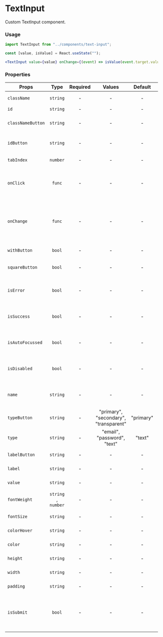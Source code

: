 # TextInput

Custom TextInput component.

### Usage

```js
import TextInput from "../components/text-input";
```

```jsx
const [value, isValue] = React.useState("");

<TextInput value={value} onChange={(event) => isValue(event.target.value)} />;
```

### Properties

| Props             |        Type         | Required |                Values                 |  Default  | Description                                                      |
| ----------------- | :-----------------: | :------: | :-----------------------------------: | :-------: | ---------------------------------------------------------------- |
| `className`       |      `string`       |    -     |                   -                   |     -     | Accepts class                                                    |
| `id`              |      `string`       |    -     |                   -                   |     -     | Accepts id                                                       |
| `classNameButton` |      `string`       |    -     |                   -                   |     -     | Accepts button class                                             |
| `idButton`        |      `string`       |    -     |                   -                   |     -     | Accepts button css id                                            |
| `tabIndex`        |      `number`       |    -     |                   -                   |     -     | Text input tab index                                             |
| `onClick`         |       `func`        |    -     |                   -                   |     -     | What the button will trigger when clicked                        |
| `onChange`        |       `func`        |    -     |                   -                   |     -     | Called with the new value. Required when input is not read only. |
| `withButton`      |       `bool`        |    -     |                   -                   |     -     | Enable button                                                    |
| `squareButton`    |       `bool`        |    -     |                   -                   |     -     | Enable square button                                             |
| `isError`         |       `bool`        |    -     |                   -                   |     -     | Indicates the input field has an error                           |
| `isSuccess`       |       `bool`        |    -     |                   -                   |     -     | Indicates the input field has an success                         |
| `isAutoFocussed`  |       `bool`        |    -     |                   -                   |     -     | Focus the input field on initial render                          |
| `isDisabled`      |       `bool`        |    -     |                   -                   |     -     | Indicates that the field cannot be used                          |
| `name`            |      `string`       |    -     |                   -                   |     -     | Used as HTML name property                                       |
| `typeButton`      |      `string`       |    -     | "primary", "secondary", "transparent" | "primary" | Type of the button                                               |
| `type`            |      `string`       |    -     |      "email", "password", "text"      |  "text"   | Supported type of the input fields                               |
| `labelButton`     |      `string`       |    -     |                   -                   |     -     | Name text in button                                              |
| `label`           |      `string`       |    -     |                   -                   |     -     | label text in input                                              |
| `value`           |      `string`       |    -     |                   -                   |     -     | Value of the input                                               |
| `fontWeight`      | `string` , `number` |    -     |                   -                   |     -     | font-weight text input                                           |
| `fontSize`        |      `string`       |    -     |                   -                   |     -     | font-size text input                                             |
| `colorHover`      |      `string`       |    -     |                   -                   |     -     | color hover text input                                           |
| `color`           |      `string`       |    -     |                   -                   |     -     | color text input                                                 |
| `height`          |      `string`       |    -     |                   -                   |     -     | height text input                                                |
| `width`           |      `string`       |    -     |                   -                   |     -     | width text input                                                 |
| `padding`         |      `string`       |    -     |                   -                   |     -     | padding text input                                               |
| `isSubmit`        |       `bool`        |    -     |                   -                   |     -     | Set to true if the button should submit the form                 |
